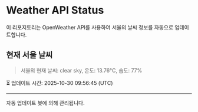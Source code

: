 
# Weather API Status

이 리포지토리는 OpenWeather API를 사용하여 서울의 날씨 정보를 자동으로 업데이트합니다.

## 현재 서울 날씨
> 서울의 현재 날씨: clear sky, 온도: 13.76°C, 습도: 77%

⏳ 업데이트 시간: 2025-10-30 09:56:45 (UTC)

---
자동 업데이트 봇에 의해 관리됩니다.
